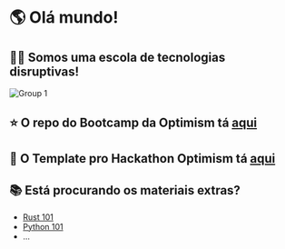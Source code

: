 # 🌎 Olá mundo!

## 🙋‍♀️ Somos uma escola de tecnologias disruptivas!

![Group 1](https://github.com/user-attachments/assets/87f0fe2d-c4b1-4387-b5ac-13e62356f6eb)


## ⭐️ O repo do Bootcamp da Optimism tá [aqui](https://github.com/nrxschool/bootcamp-optimism)  
## 👾 O Template pro Hackathon Optimism tá [aqui](https://github.com/nrxschool/hackathon-op-template)

## 📚 Está procurando os materiais extras?
- [Rust 101](https://github.com/nrxschool/rust101)
- [Python 101](https://github.com/nrxschool/python101)
- ...
